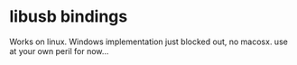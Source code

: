 # libusb bindings

Works on linux. Windows implementation just blocked out, no macosx.
use at your own peril for now...

